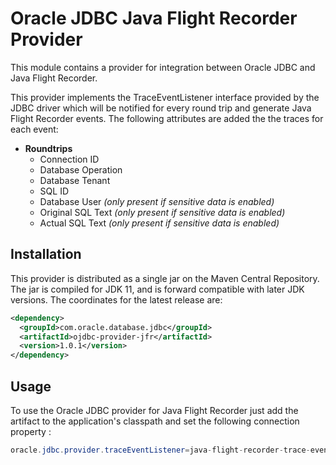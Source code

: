 # Oracle JDBC Java Flight Recorder Provider

This module contains a provider for integration between Oracle JDBC and
Java Flight Recorder.

This provider implements the TraceEventListener interface provided by the JDBC
driver which will be notified for every round trip and generate Java Flight 
Recorder events. The following attributes are added the the traces for each event:
 * **Roundtrips**
    * Connection ID
    * Database Operation
    * Database Tenant
    * SQL ID
    * Database User *(only present if sensitive data is enabled)*
    * Original SQL Text *(only present if sensitive data is enabled)*
    * Actual SQL Text *(only present if sensitive data is enabled)*

## Installation

This provider is distributed as a single jar on the Maven Central Repository. The 
jar is compiled for JDK 11, and is forward compatible with later JDK versions. 
The coordinates for the latest release are:

```xml
<dependency>
  <groupId>com.oracle.database.jdbc</groupId>
  <artifactId>ojdbc-provider-jfr</artifactId>
  <version>1.0.1</version>
</dependency>
```

## Usage 

To use the Oracle JDBC provider for Java Flight Recorder just add the artifact to the
application's classpath and set the following connection property :

```java
oracle.jdbc.provider.traceEventListener=java-flight-recorder-trace-event-listener-provider
```

